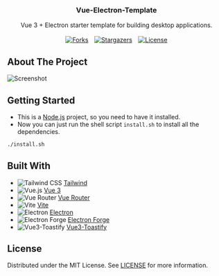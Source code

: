 <br/>
<p align="center">
  <h3 align="center">Vue-Electron-Template</h3>

  <p align="center">
    Vue 3 + Electron starter template for building desktop applications.
    <br/>
    <br/>
    <a href="https://github.com/survivalq/vue-electron-template/issues" style="display: inline-block; margin: 0 5px;">
      <img alt="Forks" src="https://img.shields.io/github/forks/survivalq/vue-electron-template?style=social">
    </a>
    <a href="https://github.com/survivalq/vue-electron-template" style="display: inline-block; margin: 0 5px;">
      <img alt="Stargazers" src="https://img.shields.io/github/stars/survivalq/vue-electron-template?style=social">
    </a>
    <a href="https://github.com/survivalq/vue-electron-template" style="display: inline-block; margin: 0 5px;">
      <img alt="License" src="https://img.shields.io/github/license/survivalq/vue-electron-template">
    </a>
  </p>
</p>

## About The Project

![Screenshot](https://cdn.discordapp.com/attachments/1123160213499949128/1135961329895751851/image.png)

## Getting Started

- This is a [Node.js](https://nodejs.org/en/) project, so you need to have it installed.
- Now you can just run the shell script `install.sh` to install all the dependencies.

```sh
./install.sh
```

## Built With

* ![Tailwind CSS](https://img.shields.io/badge/-Tailwind%20CSS-38B2AC?logo=tailwind-css&logoColor=white&style=flat) [Tailwind](https://tailwindcss.com/)
* ![Vue.js](https://img.shields.io/badge/-Vue.js-4FC08D?logo=vue.js&logoColor=white&style=flat) [Vue 3](https://v3.vuejs.org/)
* ![Vue Router](https://img.shields.io/badge/-Vue%20Router-FF9234?logo=vue.js&logoColor=white&style=flat) [Vue Router](https://router.vuejs.org/)
* ![Vite](https://img.shields.io/badge/-Vite-646CFF?logo=vite&logoColor=white&style=flat) [Vite](https://vitejs.dev/)
* ![Electron](https://img.shields.io/badge/-Electron-191970?logo=electron&logoColor=white&style=flat) [Electron](https://www.electronjs.org/)
* ![Electron Forge](https://img.shields.io/badge/-Electron%20Forge-6E4A7E?logo=electron&logoColor=white&style=flat) [Electron Forge](https://www.electronforge.io/)
* ![Vue3-Toastify](https://img.shields.io/badge/-Vue3--Toastify-02db6b?logo=npm&logoColor=white&style=flat) [Vue3-Toastify](https://www.npmjs.com/package/vue3-toastify)

## License

Distributed under the MIT License. See [LICENSE](https://github.com/survivalq/VOCO-discord-bot/blob/main/LICENSE) for more information.